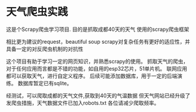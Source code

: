 # 天气爬虫实践

这是个Scrapy爬虫学习项目.
目的是抓取成都40天的天气
使用的scrapy爬虫框架

相比更为建议的request，beautiful soup
scrapy对复杂任务有更好的适应性，并具备一定的对反爬虫机制的对抗性

这个项目有助于学习一定的网页知识，并熟悉scrapy的使用。
抓取天气的爬虫，对于任何应用而言都是不错的功能，如自用的esp32芯片，51单片机。
联网应用都可以获取天气，进行自定义程序。
后续可能添加数据库，用于一定的后端演练。
数据库暂定已有sqlite。

经测试，可以爬取成都的天气文件,获取到40天的气温数据
但天气网站已经升级了发爬虫措施，天气数据文件已加入robots.txt
各位请减少爬取频率。